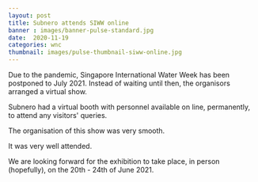```yaml
---
layout: post
title: Subnero attends SIWW online
banner : images/banner-pulse-standard.jpg
date:  2020-11-19
categories: wnc
thumbnail: images/pulse-thumbnail-siww-online.jpg
---
```


Due to the pandemic, Singapore International Water Week has been postponed to July 2021. 
Instead of waiting until then, the organisors arranged a virtual show.

Subnero had a virtual booth with personnel available on line, permanently, to attend any visitors' queries.

The organisation of this show was very smooth.

It was very well attended.

We are looking forward for the exhibition to take place, in person (hopefully), on the 20th - 24th of June 2021.
